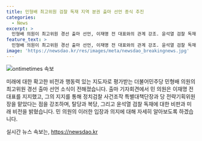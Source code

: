 ```yaml
---
title: 민형배 최고위원 검찰 독재 지역 분권 출마 선언 종식 추진
categories:
  - News
excerpt: >
  민형배 의원이 최고위원 경선 출마 선언, 이재명 전 대표와의 관계 강조. 윤석열 검찰 독재 비판과 지역 분권 강조. 검찰 독재를 멈춰 세울 것 다짐. 공수처와 중수처 지역 분산 가능성도 언급. #민형배 #최고위원 #윤석열 #검찰독재 #지역분권
feature_text: >
  민형배 의원이 최고위원 경선 출마 선언, 이재명 전 대표와의 관계 강조. 윤석열 검찰 독재 비판과 지역 분권 강조. 검찰 독재를 멈춰 세울 것 다짐. 공수처와 중수처 지역 분산 가능성도 언급. #민형배 #최고위원 #윤석열 #검찰독재 #지역분권
image: 'https://newsdao.kr/res/images/meta/newsdao_breakingnews.jpg'
---
```


<p><img src="https://newsdao.kr/res/images/meta/newsdao_breakingnews.jpg" alt="ontimetimes 속보" /></p>

<p>미래에 대한 확고한 비전과 행동력 있는 지도자로 평가받는 더불어민주당 민형배 의원의 최고위원 경선 출마 선언 소식이 전해졌습니다. 출마 기자회견에서 민 의원은 이재명 전 대표를 지지했고, 그의 지지를 통해 정치검찰 사건조작 특별대책단장과 당 전략기획위원장을 맡았다는 점을 강조하며, 탈당과 복당, 그리고 윤석열 검찰 독재에 대한 비판과 미래 비전을 밝혔습니다. 민 의원의 이러한 입장과 의지에 대해 자세히 알아보도록 하겠습니다.</p>
실시간 뉴스 속보는, <a href="https://newsdao.kr" rel="dofollow">https://newsdao.kr</a>


